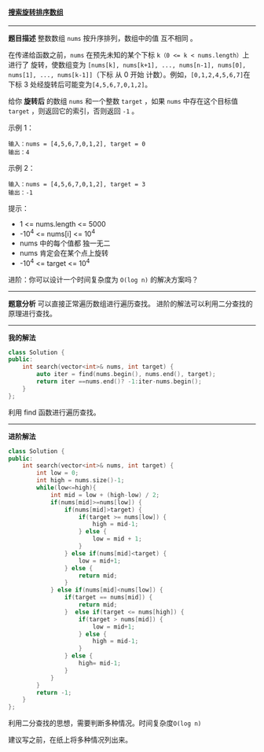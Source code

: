 #### [搜索旋转排序数组](https://leetcode-cn.com/problems/search-in-rotated-sorted-array/)

***

**题目描述**
整数数组 `nums` 按升序排列，数组中的值 互不相同 。

在传递给函数之前，`nums` 在预先未知的某个下标 `k（0 <= k < nums.length）`上进行了 旋转，使数组变为 `[nums[k], nums[k+1], ..., nums[n-1], nums[0], nums[1], ..., nums[k-1]]`（下标 从 0 开始 计数）。例如，` [0,1,2,4,5,6,7] `在下标 3 处经旋转后可能变为` [4,5,6,7,0,1,2] `。

给你 **旋转后** 的数组 `nums` 和一个整数 `target` ，如果 `nums` 中存在这个目标值 `target` ，则返回它的索引，否则返回 `-1` 。

示例 1：

```
输入：nums = [4,5,6,7,0,1,2], target = 0
输出：4
```

示例 2：

```
输入：nums = [4,5,6,7,0,1,2], target = 3
输出：-1
```

提示：
  - 1 <= nums.length <= 5000
  - -$10^4$ <= nums[i] <= $10^4$
  - nums 中的每个值都 独一无二
  - nums 肯定会在某个点上旋转
  - -$10^4$ <= target <= $10^4$

进阶：你可以设计一个时间复杂度为 `O(log n)` 的解决方案吗？

***
**题意分析**
可以直接正常遍历数组进行遍历查找。
进阶的解法可以利用二分查找的原理进行查找。

***

**我的解法**
```cpp
class Solution {
public:
    int search(vector<int>& nums, int target) {
        auto iter = find(nums.begin(), nums.end(), target);
        return iter ==nums.end()? -1:iter-nums.begin();
    }
};
```
利用 find 函数进行遍历查找。

***

**进阶解法**
```cpp
class Solution {
public:
    int search(vector<int>& nums, int target) {
        int low = 0;
        int high = nums.size()-1;
        while(low<=high){
            int mid = low + (high-low) / 2;
            if(nums[mid]>=nums[low]) {
                if(nums[mid]>target) {
                    if(target >= nums[low]) {
                        high = mid-1;
                    } else {
                        low = mid + 1;
                    }
                } else if(nums[mid]<target) {
                    low = mid+1;
                } else {
                    return mid;
                }
            } else if(nums[mid]<nums[low]) {
                if(target == nums[mid]) {
                    return mid;
                }  else if(target <= nums[high]) {
                    if(target > nums[mid]) {
                        low = mid+1;
                    } else {
                        high = mid-1;
                    }
                } else {
                    high= mid-1;
                }
            }
        }
        return -1;
    }
};
```
利用二分查找的思想，需要判断多种情况。时间复杂度`O(log n)`

建议写之前，在纸上将多种情况列出来。